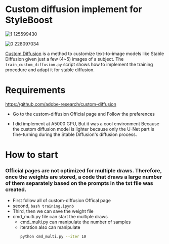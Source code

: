 # Custom diffusion implement for StyleBoost
![1 125599430](https://github.com/matrix215/custom-diffusion_implement-for-StyleBoost/assets/101815603/85879556-5080-44f3-bc9f-ee82cd09fc88)

![0 228097034](https://github.com/matrix215/custom-diffusion_implement-for-StyleBoost/assets/101815603/26c83ac9-1c07-43e8-936a-a7d1615dd5ac)

[Custom Diffusion](https://arxiv.org/abs/2212.04488) is a method to customize text-to-image models like Stable Diffusion given just a few (4~5) images of a subject.
The `train_custom_diffusion.py` script shows how to implement the training procedure and adapt it for stable diffusion.

# Requirements

https://github.com/adobe-research/custom-diffusion

- Go to the custom-diffusion Official page and Follow the preferences

- I did implement at A5000 GPU, But it was a cool environment Because the custom diffusion model is lighter because only the U-Net part is fine-turning during the Stable Diffusion's diffusion process. 

# How to start

### Official pages are not optimized for multiple draws. Therefore, once the weights are stored, a code that draws a large number of them separately based on the prompts in the txt file was created.

- First follow all of custom-diffusion Offical page
- second, ```bash training.ipynb```
- Third, then we can save the weight file
- cmd_multi.py file can start the multiple draws
  - cmd_multi.py can manipulate the number of samples
  - iteration also can manipulate
    ```bash
    python cmd_multi.py --iter 10
    ```
